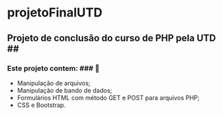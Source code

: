 # projetoFinalUTD
## Projeto de conclusão do curso de PHP pela UTD ## <br>
### Este projeto contem: ### :notebook:
- Manipulação de arquivos;
- Manipulação de bando de dados;
- Formulários HTML com método GET e POST para arquivos PHP;
- CSS e Bootstrap.
